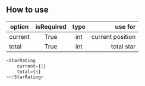 ## How to use

| option   | isRequired    |  type | use for|
|----------|:-------------:|:------:|-----:|
| current  |      True        | int | current position |
| total    |    True      |   int   | total star |

```js
<StarRating 
    current={1}
    total={5}
></StarRating>
```